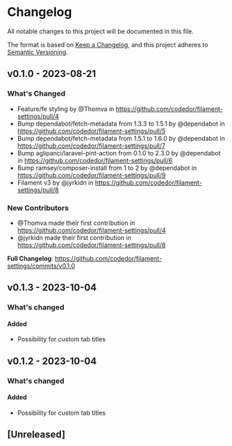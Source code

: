 # Changelog

All notable changes to this project will be documented in this file.

The format is based on [Keep a Changelog](https://keepachangelog.com/en/1.0.0/),
and this project adheres to [Semantic Versioning](https://semver.org/spec/v2.0.0.html).

## v0.1.0 - 2023-08-21

### What's Changed

* Feature/fe styling by @Thomva in https://github.com/codedor/filament-settings/pull/4
* Bump dependabot/fetch-metadata from 1.3.3 to 1.5.1 by @dependabot in https://github.com/codedor/filament-settings/pull/5
* Bump dependabot/fetch-metadata from 1.5.1 to 1.6.0 by @dependabot in https://github.com/codedor/filament-settings/pull/7
* Bump aglipanci/laravel-pint-action from 0.1.0 to 2.3.0 by @dependabot in https://github.com/codedor/filament-settings/pull/6
* Bump ramsey/composer-install from 1 to 2 by @dependabot in https://github.com/codedor/filament-settings/pull/9
* Filament v3 by @jyrkidn in https://github.com/codedor/filament-settings/pull/8

### New Contributors

* @Thomva made their first contribution in https://github.com/codedor/filament-settings/pull/4
* @jyrkidn made their first contribution in https://github.com/codedor/filament-settings/pull/8

**Full Changelog**: https://github.com/codedor/filament-settings/commits/v0.1.0

## v0.1.3 - 2023-10-04

### What's changed

#### Added

- Possibility for custom tab titles

## v0.1.2 - 2023-10-04

### What's changed

#### Added

- Possibility for custom tab titles

## [Unreleased]
